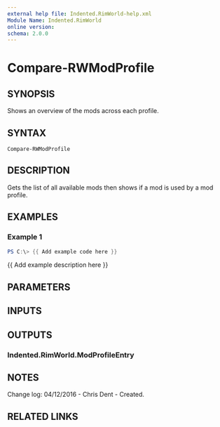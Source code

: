 ```yaml
---
external help file: Indented.RimWorld-help.xml
Module Name: Indented.RimWorld
online version:
schema: 2.0.0
---
```


# Compare-RWModProfile

## SYNOPSIS
Shows an overview of the mods across each profile.

## SYNTAX

```
Compare-RWModProfile
```

## DESCRIPTION
Gets the list of all available mods then shows if a mod is used by a mod profile.

## EXAMPLES

### Example 1
```powershell
PS C:\> {{ Add example code here }}
```

{{ Add example description here }}

## PARAMETERS

## INPUTS

## OUTPUTS

### Indented.RimWorld.ModProfileEntry
## NOTES
Change log:
    04/12/2016 - Chris Dent - Created.

## RELATED LINKS

